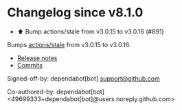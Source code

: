 # Changelog since v8.1.0
- ⬆️ Bump actions/stale from v3.0.15 to v3.0.16 (#891)

Bumps [actions/stale](https://github.com/actions/stale) from v3.0.15 to v3.0.16.
- [Release notes](https://github.com/actions/stale/releases)
- [Commits](https://github.com/actions/stale/compare/v3.0.15...9d6f46564a515a9ea11e7762ab3957ee58ca50da)

Signed-off-by: dependabot[bot] <support@github.com>

Co-authored-by: dependabot[bot] <49699333+dependabot[bot]@users.noreply.github.com> 
